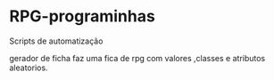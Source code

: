 # RPG-programinhas
Scripts de automatização

gerador de ficha
faz uma fica de rpg com valores ,classes e atributos aleatorios.
